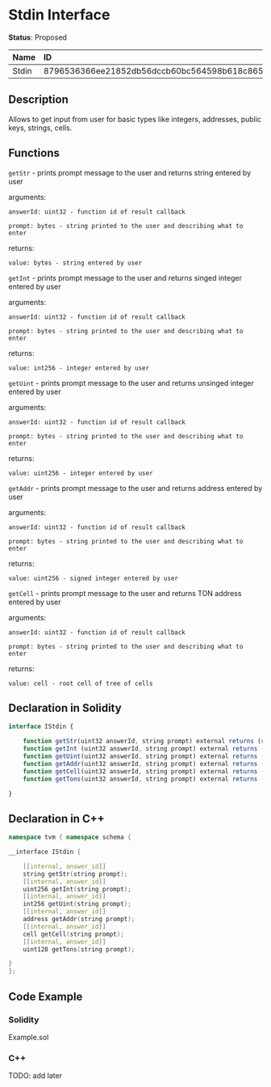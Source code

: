 # Stdin Interface

**Status**: Proposed

| Name      | ID                                                                |
| :-------- | :---------------------------------------------------------------- |
| Stdin     | 8796536366ee21852db56dccb60bc564598b618c865fc50c8b1ab740bba128e3  |


## Description

Allows to get input from user for basic types like integers, addresses, public keys, strings, cells.

## Functions

`getStr` - prints prompt message to the user and returns string entered by user

arguments: 

	answerId: uint32 - function id of result callback
	
	prompt: bytes - string printed to the user and describing what to enter

returns: 

	value: bytes - string entered by user

`getInt` - prints prompt message to the user and returns singed integer entered by user

arguments: 

	answerId: uint32 - function id of result callback
	
	prompt: bytes - string printed to the user and describing what to enter

returns: 

	value: int256 - integer entered by user

`getUint` - prints prompt message to the user and returns unsinged integer entered by user

arguments: 

	answerId: uint32 - function id of result callback
	
	prompt: bytes - string printed to the user and describing what to enter

returns: 

	value: uint256 - integer entered by user

`getAddr` - prints prompt message to the user and returns address entered by user

arguments: 

	answerId: uint32 - function id of result callback
	
	prompt: bytes - string printed to the user and describing what to enter

returns: 

	value: uint256 - signed integer entered by user

`getCell` - prints prompt message to the user and returns TON address entered by user

arguments: 

	answerId: uint32 - function id of result callback
	
	prompt: bytes - string printed to the user and describing what to enter

returns: 

	value: cell - root cell of tree of cells

## Declaration in Solidity

```jsx
interface IStdin {

	function getStr(uint32 answerId, string prompt) external returns (string value);
	function getInt (uint32 answerId, string prompt) external returns (int256 value);
	function getUint(uint32 answerId, string prompt) external returns (uint256 value);
	function getAddr(uint32 answerId, string prompt) external returns (address value);
	function getCell(uint32 answerId, string prompt) external returns (TvmCell value);
	function getTons(uint32 answerId, string prompt) external returns (uint128 value);

}
```

## Declaration in C++

```cpp
namespace tvm { namespace schema {

__interface IStdin {

	[[internal, answer_id]]
	string getStr(string prompt);
	[[internal, answer_id]]
	uint256 getInt(string prompt);
	[[internal, answer_id]]
	int256 getUint(string prompt);
	[[internal, answer_id]]
	address getAddr(string prompt);
	[[internal, answer_id]]
	cell getCell(string prompt);
	[[internal, answer_id]]
	uint128 getTons(string prompt);

}
};
```

## Code Example

### Solidity

Example.sol

### C++

TODO: add later